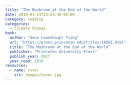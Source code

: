 ```yaml
---
title: "The Mushroom at the End of the World"
date: 2019-01-14T23:53:36-05:00
category: reading
categories:
  - Climate Change
book:
  author: "Anna Lowenhaupt Tsing"
  url: "https://press.princeton.edu/titles/10581.html"
  title: "The Mushroom at the End of the World"
  publisher: "Princeton University Press"
  publish_year: 2017
  year_read: 2018
resources:
  - name: cover
    src: images/cover.jpg
---
```


